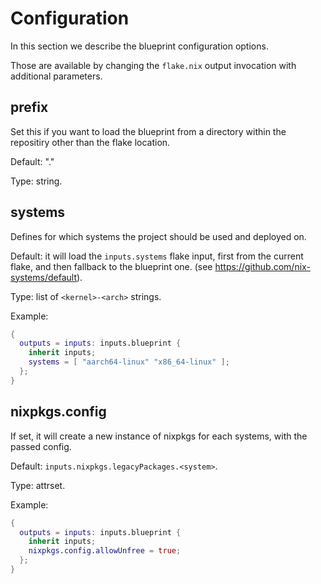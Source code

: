 # Configuration

In this section we describe the blueprint configuration options.

Those are available by changing the `flake.nix` output invocation with additional parameters.

## prefix

Set this if you want to load the blueprint from a directory within the repositiry other than the flake location.

Default: "."

Type: string.

## systems

Defines for which systems the project should be used and deployed on.

Default: it will load the `inputs.systems` flake input, first from the current flake, and then fallback to the blueprint one. (see https://github.com/nix-systems/default).

Type: list of `<kernel>-<arch>` strings.

Example:
```nix
{
  outputs = inputs: inputs.blueprint {
    inherit inputs;
    systems = [ "aarch64-linux" "x86_64-linux" ];
  };
}
```

## nixpkgs.config

If set, it will create a new instance of nixpkgs for each systems, with the passed config.

Default: `inputs.nixpkgs.legacyPackages.<system>`.

Type: attrset.

Example:
```nix
{
  outputs = inputs: inputs.blueprint {
    inherit inputs;
    nixpkgs.config.allowUnfree = true;
  };
}
```